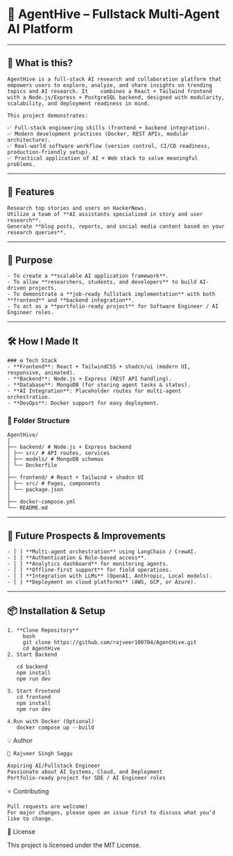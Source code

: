 # 🚀 AgentHive – Fullstack Multi-Agent AI Platform

---

## 📌 What is this?

    AgentHive is a full-stack AI research and collaboration platform that empowers users to explore, analyze, and share insights on trending topics and AI research. It    combines a React + Tailwind frontend with a Node.js/Express + PostgreSQL backend, designed with modularity, scalability, and deployment readiness in mind.

    This project demonstrates:

    ✅ Full-stack engineering skills (frontend + backend integration).
    ✅ Modern development practices (Docker, REST APIs, modular architecture).
    ✅ Real-world software workflow (version control, CI/CD readiness, production-friendly setup).
    ✅ Practical application of AI + Web stack to solve meaningful problems.
---
## 🎯 Features

    Research top stories and users on HackerNews.
    Utilize a team of **AI assistants specialized in story and user research**.
    Generate **blog posts, reports, and social media content based on your research queries**.
---
## 🎯 Purpose

    - To create a **scalable AI application framework**.  
    - To allow **researchers, students, and developers** to build AI-driven projects.  
    - To demonstrate a **job-ready fullstack implementation** with both **frontend** and **backend integration**.  
    - To act as a **portfolio-ready project** for Software Engineer / AI Engineer roles.

---

## 🛠️ How I Made It

    ### ⚙️ Tech Stack
    - **Frontend**: React + TailwindCSS + shadcn/ui (modern UI, responsive, animated).  
    - **Backend**: Node.js + Express (REST API handling).  
    - **Database**: MongoDB (for storing agent tasks & states).  
    - **AI Integration**: Placeholder routes for multi-agent orchestration.  
    - **DevOps**: Docker support for easy deployment.  

### 📂 Folder Structure
 
    AgentHive/
    │
    ├── backend/ # Node.js + Express backend
    │ ├── src/ # API routes, services
    │ ├── models/ # MongoDB schemas
    │ └── Dockerfile
    │
    ├── frontend/ # React + Tailwind + shadcn UI
    │ ├── src/ # Pages, components
    │ └── package.json
    │
    ├── docker-compose.yml
    └── README.md


---

## 🚀 Future Prospects & Improvements

    - [ ] **Multi-agent orchestration** using LangChain / CrewAI.  
    - [ ] **Authentication & Role-based access**.  
    - [ ] **Analytics dashboard** for monitoring agents.  
    - [ ] **Offline-first support** for field operations.  
    - [ ] **Integration with LLMs** (OpenAI, Anthropic, Local models).  
    - [ ] **Deployment on cloud platforms** (AWS, GCP, or Azure).  

---

## 📦 Installation & Setup

    1. **Clone Repository**
         bash
         git clone https://github.com/rajveer100704/AgentHive.git
         cd AgentHive
    2. Start Backend
   
       cd backend
       npm install
       npm run dev

    3. Start Frontend
       cd frontend
       npm install
       npm run dev

    4.Run with Docker (Optional)
       docker compose up --build

💡 Author

    👤 Rajveer Singh Saggu

    Aspiring AI/Fullstack Engineer
    Passionate about AI Systems, Cloud, and Deployment
    Portfolio-ready project for SDE / AI Engineer roles

⭐ Contributing

    Pull requests are welcome!
    For major changes, please open an issue first to discuss what you’d like to change.

📜 License

This project is licensed under the MIT License.










